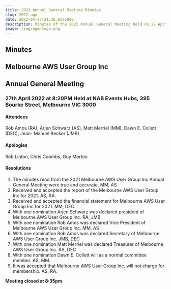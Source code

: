 ```yaml
---
title: 2022 Annual General Meeting Minutes
slug: 2022-agm
date: 2022-04-27T21:36:03+1000
description: Minutes of the 2022 Annual General Meeting held on 27 April 2022
image: /img/agm-logo.png
---
```


## Minutes

## Melbourne AWS User Group Inc

## Annual General Meeting

### 27th April 2022 at 8:20PM Held at NAB Events Hubs, 395 Bourke Street, Melbourne VIC 3000

#### Attendees

Rob Amos (RA), Arjen Schwarz (AS), Matt Merriel (MM), Dawn E. Collett (DEC), Jean- Manuel Becker (JMB)

#### Apologies

Rob Linton, Chris Coombs, Guy Morton

#### Resolutions

1. The minutes read from the 2021 Melbourne AWS User Group Inc Annual General Meeting were true and accurate. MM, AS
2. Received and accepted the report of the Melbourne AWS User Group Inc for 2021. AS, RA.
3. Received and accepted the financial statement for Melbourne AWS User Group Inc for 2021. MM, DEC.
4. With one nomination Arjen Schwarz was declared president of Melbourne AWS User Group Inc. RA, JMB
5. With one nomination Rob Amos was declared Vice President of Melbourne AWS User Group Inc. MM, AS
6. With one nomination Rob Amos was declared Secretary of Melbourne AWS User Group Inc. JMB, DEC
7. With one nomination Matt Merriel was declared Treasurer of Melbourne AWS User Group Inc. RA, DEC
8. With one nomination Dawn E. Collett will as a normal committee member. AS, MM.
9. It was accepted that Melbourne AWS User Group Inc. will not charge for membership. AS, RA.

**Meeting closed at 8:35pm**

